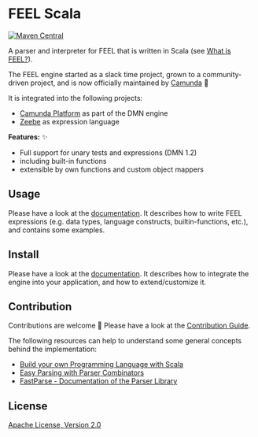 # FEEL Scala

[![Maven Central](https://maven-badges.herokuapp.com/maven-central/org.camunda.feel/feel-engine/badge.svg)](https://maven-badges.herokuapp.com/maven-central/org.camunda.feel/feel-engine)

A parser and interpreter for FEEL that is written in Scala (see [What is FEEL?](https://camunda.github.io/feel-scala/docs/reference/what-is-feel)).

The FEEL engine started as a slack time project, grown to a community-driven project, and is now officially maintained by [Camunda](https://camunda.org/) :rocket: 

It is integrated into the following projects:
* [Camunda Platform](https://docs.camunda.org/manual/user-guide/dmn-engine/feel/) as part of the DMN engine
* [Zeebe](https://docs.camunda.io/docs/product-manuals/concepts/expressions#the-expression-language) as expression language

**Features:** :sparkles:

* Full support for unary tests and expressions (DMN 1.2)
* including built-in functions
* extensible by own functions and custom object mappers

## Usage 

Please have a look at the [documentation](https://camunda.github.io/feel-scala/docs/reference). It describes how to write FEEL expressions (e.g. data types, language constructs, builtin-functions, etc.), and contains some examples.

## Install

Please have a look at the [documentation](https://camunda.github.io/feel-scala/docs/reference/developer-guide/developer-guide-introduction). It describes how to integrate the engine into your application, and how to extend/customize it.

## Contribution

Contributions are welcome 🎉 Please have a look at the [Contribution Guide](./CONTRIBUTING.md).

The following resources can help to understand some general concepts behind the implementation: 
* [Build your own Programming Language with Scala](https://www.lihaoyi.com/post/BuildyourownProgrammingLanguagewithScala.html)
* [Easy Parsing with Parser Combinators](https://www.lihaoyi.com/post/EasyParsingwithParserCombinators.html)
* [FastParse - Documentation of the Parser Library](https://com-lihaoyi.github.io/fastparse/)

## License

[Apache License, Version 2.0](./LICENSE)



